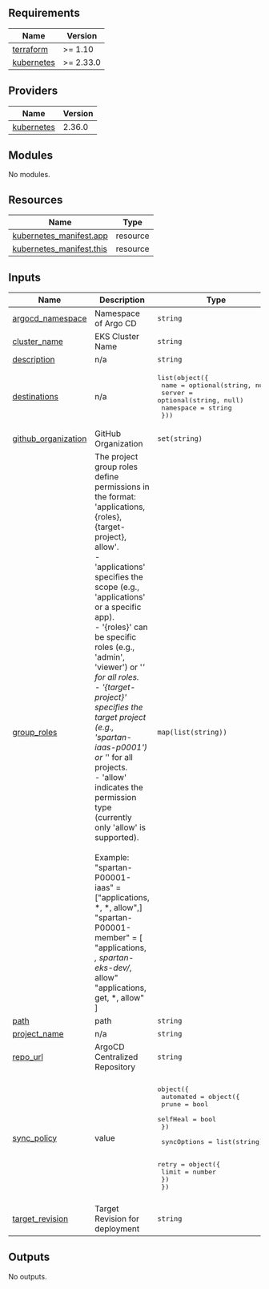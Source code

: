<!-- BEGIN_TF_DOCS -->
## Requirements

| Name | Version |
|------|---------|
| <a name="requirement_terraform"></a> [terraform](#requirement\_terraform) | >= 1.10 |
| <a name="requirement_kubernetes"></a> [kubernetes](#requirement\_kubernetes) | >= 2.33.0 |

## Providers

| Name | Version |
|------|---------|
| <a name="provider_kubernetes"></a> [kubernetes](#provider\_kubernetes) | 2.36.0 |

## Modules

No modules.

## Resources

| Name | Type |
|------|------|
| [kubernetes_manifest.app](https://registry.terraform.io/providers/hashicorp/kubernetes/latest/docs/resources/manifest) | resource |
| [kubernetes_manifest.this](https://registry.terraform.io/providers/hashicorp/kubernetes/latest/docs/resources/manifest) | resource |

## Inputs

| Name | Description | Type | Default | Required |
|------|-------------|------|---------|:--------:|
| <a name="input_argocd_namespace"></a> [argocd\_namespace](#input\_argocd\_namespace) | Namespace of Argo CD | `string` | `"argocd"` | no |
| <a name="input_cluster_name"></a> [cluster\_name](#input\_cluster\_name) | EKS Cluster Name | `string` | n/a | yes |
| <a name="input_description"></a> [description](#input\_description) | n/a | `string` | n/a | yes |
| <a name="input_destinations"></a> [destinations](#input\_destinations) | n/a | <pre>list(object({<br/>    name      = optional(string, null)<br/>    server    = optional(string, null)<br/>    namespace = string<br/>  }))</pre> | n/a | yes |
| <a name="input_github_organization"></a> [github\_organization](#input\_github\_organization) | GitHub Organization | `set(string)` | n/a | yes |
| <a name="input_group_roles"></a> [group\_roles](#input\_group\_roles) | The project group roles define permissions in the format: 'applications, {roles}, {target-project}, allow'.<br/>- 'applications' specifies the scope (e.g., 'applications' or a specific app).<br/>- '{roles}' can be specific roles (e.g., 'admin', 'viewer') or '*' for all roles.<br/>- '{target-project}' specifies the target project (e.g., 'spartan-iaas-p0001') or '*' for all projects.<br/>- 'allow' indicates the permission type (currently only 'allow' is supported).<br/><br/>Example:<br/>  "spartan-P00001-iaas" = ["applications, *, *, allow",]<br/>  "spartan-P00001-member"  = [<br/>      "applications, *, spartan-eks-dev/*, allow"<br/>      "applications, get, *, allow"<br/>    ] | `map(list(string))` | `{}` | no |
| <a name="input_path"></a> [path](#input\_path) | path | `string` | `"dev"` | no |
| <a name="input_project_name"></a> [project\_name](#input\_project\_name) | n/a | `string` | n/a | yes |
| <a name="input_repo_url"></a> [repo\_url](#input\_repo\_url) | ArgoCD Centralized Repository | `string` | n/a | yes |
| <a name="input_sync_policy"></a> [sync\_policy](#input\_sync\_policy) | value | <pre>object({<br/>    automated = object({<br/>      prune    = bool<br/>      selfHeal = bool<br/>    })<br/><br/>    syncOptions = list(string)<br/><br/>    retry = object({<br/>      limit = number<br/>    })<br/>  })</pre> | <pre>{<br/>  "automated": {<br/>    "prune": true,<br/>    "selfHeal": true<br/>  },<br/>  "retry": {<br/>    "limit": 5<br/>  },<br/>  "syncOptions": [<br/>    "CreateNamespace=true",<br/>    "Retry=true"<br/>  ]<br/>}</pre> | no |
| <a name="input_target_revision"></a> [target\_revision](#input\_target\_revision) | Target Revision for deployment | `string` | `"HEAD"` | no |

## Outputs

No outputs.
<!-- END_TF_DOCS -->
